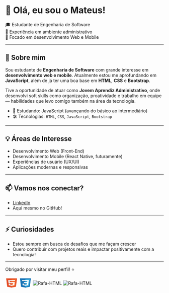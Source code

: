 # 👋 Olá, eu sou o Mateus!

🎓 Estudante de Engenharia de Software  
💼 Experiência em ambiente administrativo  
📱 Focado em desenvolvimento Web e Mobile

---

## 🧠 Sobre mim

Sou estudante de **Engenharia de Software** com grande interesse em **desenvolvimento web e mobile**. Atualmente estou me aprofundando em **JavaScript**, além de já ter uma boa base em **HTML**, **CSS** e **Bootstrap**.

Tive a oportunidade de atuar como **Jovem Aprendiz Administrativo**, onde desenvolvi soft skills como organização, proatividade e trabalho em equipe — habilidades que levo comigo também na área da tecnologia.

- 🌱 Estudando: JavaScript (avançando do básico ao intermediário)
- 🛠️ Tecnologias: `HTML`, `CSS`, `JavaScript`, `Bootstrap`

---

## 💡 Áreas de Interesse

- Desenvolvimento Web (Front-End)
- Desenvolvimento Mobile (React Native, futuramente)
- Experiências de usuário (UX/UI)
- Aplicações modernas e responsivas

---

## 📫 Vamos nos conectar?

- [LinkedIn]((https://www.linkedin.com/in/mateushenriquerocha/))
- Aqui mesmo no GitHub!

---

## ⚡ Curiosidades

- Estou sempre em busca de desafios que me façam crescer  
- Quero contribuir com projetos reais e impactar positivamente com a tecnologia!

---

Obrigado por visitar meu perfil! ⭐
<br>

  <img align="center" alt="Rafa-HTML" height="30" width="40" src="https://raw.githubusercontent.com/devicons/devicon/master/icons/html5/html5-original.svg">
  <img align="center" alt="Rafa-CSS" height="30" width="40" src="https://raw.githubusercontent.com/devicons/devicon/master/icons/css3/css3-original.svg">
  <img align="center" alt="Rafa-HTML" height="45" width="45" src="https://img.icons8.com/?size=100&id=PXTY4q2Sq2lG&format=png&color=000000">
   <img align="center" alt="Rafa-HTML" height="30" width="40" src="https://upload.wikimedia.org/wikipedia/commons/thumb/b/b2/Bootstrap_logo.svg/1200px-Bootstrap_logo.svg.png">
</div>
